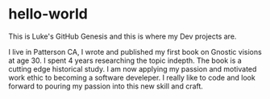 # hello-world
This is Luke's GitHub Genesis and this is where my Dev projects are. 

 I live in Patterson CA, I wrote and published my first book on Gnostic visions at age 30. I spent 4 years researching the topic indepth. The book is a cutting edge historical study. I am now applying my passion and motivated work ethic to becoming a software develeper. I really like to code and look forward to pouring my passion into this new skill and craft. 
